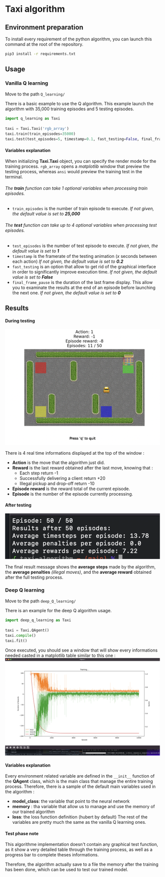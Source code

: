 # Taxi algorithm

## Environment preparation

To install every requirement of the python algorithm, you can launch this command at the root of the repository.
```bash
pip3 install -r requirements.txt
```

## Usage
### Vanilla Q learning
Move to the path `Q_learning/`

There is a basic example to use the Q algorithm.
This example launch the algorithm with 35,000 training episodes and 5 testing episodes.
```python
import q_learning as Taxi

taxi = Taxi.Taxi('rgb_array')
taxi.train(train_episodes=35000)
taxi.test(test_episodes=5, timestamp=0.1, fast_testing=False, final_frame_pause=0)
```
#### Variables explanation
When initializing __Taxi.Taxi__ object, you can specify the render mode for the training process. `rgb_array` opens a *matplotlib* window that preview the testing process, whereas `ansi` would preview the training test in the terminal.

###### The __train__ function can take 1 optional variables when processing train episodes.
- `train_episodes` is the number of train episode to execute.
    *If not given, the default value is set to __25,000__*

###### The __test__ function can take up to 4 optional variables when processing test episodes.
- `test_episodes` is the number of test episode to execute.
    *If not given, the default value is set to __1__*
- `timestamp` is the framerate of the testing animation (*x* seconds between each action)
    *If not given, the default value is set to __0.2__*
- `fast_testing` is an option that allow to get rid of the graphical interface in order to significantly improve execution time.
    *If not given, the default value is set to __False__*
- `final_frame_pause` is the duration of the last frame display. This allow you to examinate the results at the end of an episode before launching the next one.
    *If not given, the default value is set to __0__*

## Results
#### During testing
![Testing window](./img/testing_execution_window.png)

There is 4 real time informations displayed at the top of the window :
- __Action__ is the move that the algorithm just did.
- __Reward__ is the last reward obtained after the last move, knowing that :
    - Each step return -1
    - Successfully delivering a client return +20
    - Illegal pickup and drop-off return -10
- __Episode reward__ is the reward total of the current episode.
- __Episode__ is the number of the episode currently processing.

#### After testing
![Testing window](./img/final_result.png)

The final result message shows the __average steps__ made by the algorithm, the __average penalties__ *(illegal moves)*, and the __average reward__ obtained after the full testing process.

### Deep Q learning
Move to the path `deep_Q_learning/`

There is an example for the deep Q algorithm usage.
```python
import deep_q_learning as Taxi

taxi = Taxi.QAgent()
taxi.compile()
taxi.fit()
```
Once executed, you should see a window that will show every informations needed casted in a matplotlib table similar to this one :
![Real time training information](./img/Metrics%20graph%20deep%20Q%20learning%20(3%20layers%20V2).png)

#### Variables explanation
Every environment related variable are defined in the `__init__` function of the __QAgent__ class, which is the main class that manage the entire training process.
Therefore, there is a sample of the default main variables used in the algorithm :
- __model_class__: the variable that point to the neural network
- __memory__ : tha variable that allow us to manage and use the memory of our trained algorithm
- __loss__: the loss function definition (hubert by default)
The rest of the variables are pretty much the same as the vanilla Q learning ones.
#### Test phase note
This algorithme implementation doesn't contain any graphical test function, as it show a very detailed table through the training process, as well as a progress bar to complete theses informations.

Therefore, the algorithm actually save to a file the memory after the training has been done, which can be used to test our trained model.
